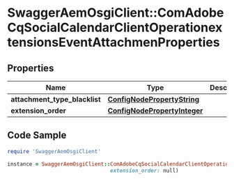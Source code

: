 # SwaggerAemOsgiClient::ComAdobeCqSocialCalendarClientOperationextensionsEventAttachmenProperties

## Properties

Name | Type | Description | Notes
------------ | ------------- | ------------- | -------------
**attachment_type_blacklist** | [**ConfigNodePropertyString**](ConfigNodePropertyString.md) |  | [optional] 
**extension_order** | [**ConfigNodePropertyInteger**](ConfigNodePropertyInteger.md) |  | [optional] 

## Code Sample

```ruby
require 'SwaggerAemOsgiClient'

instance = SwaggerAemOsgiClient::ComAdobeCqSocialCalendarClientOperationextensionsEventAttachmenProperties.new(attachment_type_blacklist: null,
                                 extension_order: null)
```


